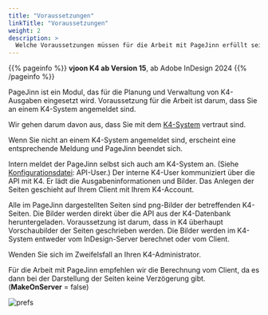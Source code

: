 ```yaml
---
title: "Voraussetzungen"
linkTitle: "Voraussetzungen"
weight: 2
description: >
  Welche Voraussetzungen müssen für die Arbeit mit PageJinn erfüllt sein?
---
```


{{% pageinfo %}}
**vjoon K4 ab Version 15**, ab Adobe InDesign 2024
{{% /pageinfo %}}

PageJinn ist ein Modul, das für die Planung und Verwaltung von K4-Ausgaben eingesetzt wird. Voraussetzung für die Arbeit ist darum, dass Sie an einem K4-System angemeldet sind.

Wir gehen darum davon aus, dass Sie mit dem [K4-System](https://vjoon.com/de/unser-angebot/ueberblick-k4/) vertraut sind.

Wenn Sie nicht an einem K4-System angemeldet sind, erscheint eine entsprechende Meldung und PageJinn beendet sich.

Intern meldet der PageJinn selbst sich auch am K4-System an. (Siehe [Konfigurationsdatei](/docs/konfiguration/config/): API-User.) Der interne K4-User kommuniziert über die API mit K4. Er lädt die Ausgabeninformationen und Bilder. Das Anlegen der Seiten geschieht auf Ihrem Client mit Ihrem K4-Account.




Alle im PageJinn dargestellten Seiten sind png-Bilder der betreffenden K4-Seiten. Die Bilder werden direkt über die API aus der K4-Datenbank heruntergeladen. Voraussetzung ist darum, dass in K4 überhaupt Vorschaubilder der Seiten geschrieben werden. Die Bilder werden im K4-System entweder vom InDesign-Server berechnet oder vom Client.

Wenden Sie sich im Zweifelsfall an Ihren K4-Administrator.

Für die Arbeit mit PageJinn empfehlen wir die Berechnung vom Client, da es dann bei der Darstellung der Seiten keine Verzögerung gibt. (**MakeOnServer** = false)

![prefs](/images/k4Picprefs.png)







